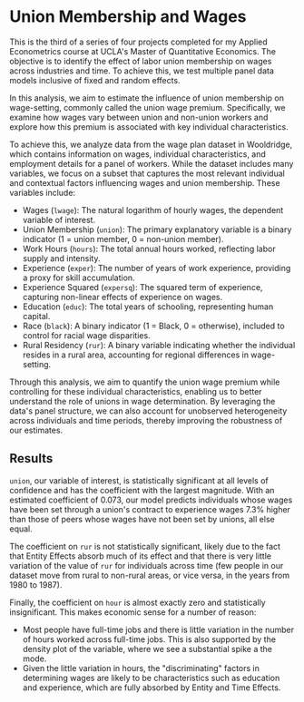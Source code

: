 # Union Membership and Wages
This is the third of a series of four projects completed for my Applied Econometrics course at UCLA's Master of Quantitative Economics. The objective is to identify the effect of labor union membership on wages across industries and time. To achieve this, we test multiple panel data models inclusive of fixed and random effects.

In this analysis, we aim to estimate the influence of union membership on wage-setting, commonly called the union wage premium. Specifically, we examine how wages vary between union and non-union workers and explore how this premium is associated with key individual characteristics.

To achieve this, we analyze data from the wage plan dataset in Wooldridge, which contains information on wages, individual characteristics, and employment details for a panel of workers. While the dataset includes many variables, we focus on a subset that captures the most relevant individual and contextual factors influencing wages and union membership. These variables include:

* Wages (`lwage`): The natural logarithm of hourly wages, the dependent variable of interest.
* Union Membership (`union`): The primary explanatory variable is a binary indicator (1 = union member, 0 = non-union member).
* Work Hours (`hours`): The total annual hours worked, reflecting labor supply and intensity.
* Experience (`exper`): The number of years of work experience, providing a proxy for skill accumulation.
* Experience Squared (`expersq`): The squared term of experience, capturing non-linear effects of experience on wages.
* Education (`educ`): The total years of schooling, representing human capital.
* Race (`black`): A binary indicator (1 = Black, 0 = otherwise), included to control for racial wage disparities.
* Rural Residency (`rur`): A binary variable indicating whether the individual resides in a rural area, accounting for regional differences in wage-setting.

Through this analysis, we aim to quantify the union wage premium while controlling for these individual characteristics, enabling us to better understand the role of unions in wage determination. By leveraging the data's panel structure, we can also account for unobserved heterogeneity across individuals and time periods, thereby improving the robustness of our estimates.

## Results
`union`, our variable of interest, is statistically significant at all levels of confidence and has the coefficient with the largest magnitude. With an estimated coefficient of 0.073, our model predicts individuals whose wages have been set through a union's contract to experience wages 7.3% higher than those of peers whose wages have not been set by unions, all else equal.

The coefficient on `rur` is not statistically significant, likely due to the fact that Entity Effects absorb much of its effect and that there is very little variation of the value of `rur` for individuals across time (few people in our dataset move from rural to non-rural areas, or vice versa, in the years from 1980 to 1987).

Finally, the coefficient on `hour` is almost exactly zero and statistically insignificant. This makes economic sense for a number of reason:
- Most people have full-time jobs and there is little variation in the number of hours worked across full-time jobs. This is also supported by the density plot of the variable, where we see a substantial spike a the mode.
- Given the little variation in hours, the "discriminating" factors in determining wages are likely to be characteristics such as education and experience, which are fully absorbed by Entity and Time Effects.
